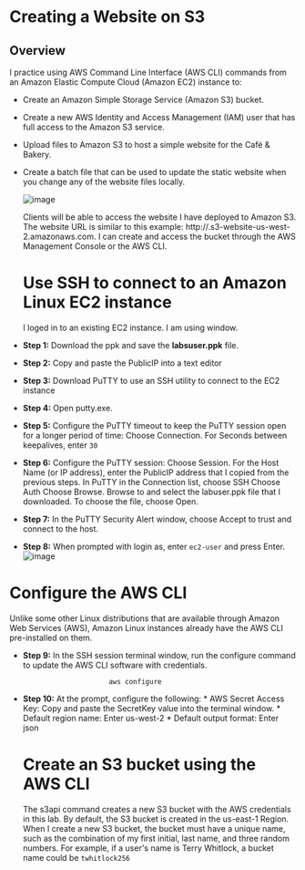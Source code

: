 # Creating a Website on S3
## Overview
I practice using AWS Command Line Interface (AWS CLI) commands from an Amazon Elastic Compute Cloud (Amazon EC2) instance to:
 * Create an Amazon Simple Storage Service (Amazon S3) bucket.
 * Create a new AWS Identity and Access Management (IAM) user that has full access to the Amazon S3 service.
 * Upload files to Amazon S3 to host a simple website for the Café & Bakery.
 * Create a batch file that can be used to update the static website when you change any of the website files locally.

   ![image](https://github.com/rashmisinha07/aws_restart/assets/62481476/76e4ff94-6ce6-4965-8c1e-ac51c77ffbdb)

   Clients will be able to access the website I have deployed to Amazon S3. The website URL is similar to this example: 
   http://.s3-website-us-west-2.amazonaws.com. I can create and access the bucket through the AWS Management Console or 
    the AWS CLI.

   # Use SSH to connect to an Amazon Linux EC2 instance
    I loged in to an existing EC2 instance.
    I am using window.
* **Step 1:** Download the ppk and save the **labsuser.ppk** file.
* **Step 2:** Copy and paste the PublicIP into a text editor
* **Step 3:** Download PuTTY to use an SSH utility to connect to the EC2 instance
* **Step 4:** Open putty.exe.
* **Step 5:** Configure the PuTTY timeout to keep the PuTTY session open for a longer period of time:
                Choose Connection.
                For Seconds between keepalives, enter `30`
* **Step 6:** Configure the PuTTY session:
              Choose Session.
              For the Host Name (or IP address), enter the PublicIP address that I copied from the previous steps.
               In PuTTY in the Connection list, choose SSH 
               Choose Auth
                Choose Browse.
                Browse to and select the labuser.ppk file that I downloaded.
                To choose the file, choose Open.
* **Step 7:** In the PuTTY Security Alert window, choose Accept to trust and connect to the host.
* **Step 8:** When prompted with login as, enter `ec2-user` and press Enter.
  ![image](https://github.com/rashmisinha07/aws_restart/assets/62481476/5c3b4479-fc9f-49c2-87a9-95bb2749bd49)

# Configure the AWS CLI

Unlike some other Linux distributions that are available through Amazon Web Services (AWS), Amazon Linux instances already have the AWS CLI pre-installed on them.
* **Step 9:** In the SSH session terminal window, run the configure command to update the AWS CLI software with credentials.

                           aws configure

 * **Step 10:** At the prompt, configure the following:
               * AWS Secret Access Key: Copy and paste the SecretKey value into the terminal window.
               * Default region name: Enter us-west-2
               * Default output format: Enter json

   # Create an S3 bucket using the AWS CLI

   The s3api command creates a new S3 bucket with the AWS credentials in this lab. By default, the S3 bucket is created in 
    the us-east-1 Region.
   When I create a new S3 bucket, the bucket must have a unique name, such as the combination of my first initial, last name, and three random numbers. For example, if a user's name is Terry Whitlock, a bucket name could be `twhitlock256`
